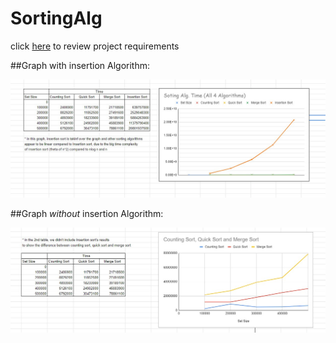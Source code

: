 # SortingAlg
click [here](https://docs.google.com/document/d/1f_TEiIhWhE0djI5XCLXapjPerBlvRvq83eNueBnHSPw/edit?usp=sharing) to review project requirements

##Graph with insertion Algorithm:

![](images/graph1.jpg)

##Graph _without_ insertion Algorithm:

![](images/graph2.jpg)
